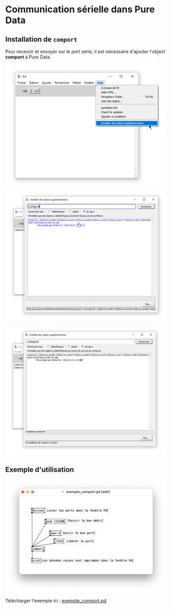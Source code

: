 # Communication sérielle dans Pure Data

## Installation de `comport`

Pour recevoir et envoyer sur le port série, il est nécessaire d'ajouter l'object **comport** à Pure Data.

![Ouvrir le menu d'installation des objets supplémentaires](./pd_installer_objets_supplementaires.svg)

![Installer comport](./pd_installation_comport.svg)

![Installation de comport réussie (parfois le logiciel ne confirme pas l'installation réussie)](./pd_installation_comport_reussie.svg)

## Exemple d'utilisation 

![](./exemple_comport.png)

Télécharger l'exemple ici : [exemple_comport.pd](./exemple_comport.pd)